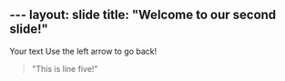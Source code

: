 --- layout: slide
title: "Welcome to our second slide!"
---
Your text Use the left arrow to go back!
> "This is line five!"


